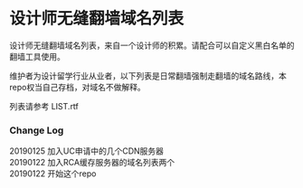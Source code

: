 # 设计师无缝翻墙域名列表

设计师无缝翻墙域名列表，来自一个设计师的积累。请配合可以自定义黑白名单的翻墙工具使用。  

维护者为设计留学行业从业者，以下列表是日常翻墙强制走翻墙的域名路线，本repo权当自己存档，对域名不做解释。

  
列表请参考 LIST.rtf

### Change Log

20190125 加入UC申请中的几个CDN服务器  
20190122 加入RCA缓存服务器的域名列表两个  
20190122 开始这个repo


